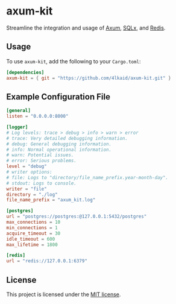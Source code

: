 # axum-kit

Streamline the integration and usage of [Axum](https://github.com/tokio-rs/axum), [SQLx](https://github.com/launchbadge/sqlx), and [Redis](https://github.com/redis-rs/redis-rs).

## Usage

To use `axum-kit`, add the following to your `Cargo.toml`:

```toml
[dependencies]
axum-kit = { git = "https://github.com/4lkaid/axum-kit.git" }
```

## Example Configuration File

```toml
[general]
listen = "0.0.0.0:8000"

[logger]
# Log levels: trace > debug > info > warn > error
# trace: Very detailed debugging information.
# debug: General debugging information.
# info: Normal operational information.
# warn: Potential issues.
# error: Serious problems.
level = "debug"
# writer options:
# file: Logs to "directory/file_name_prefix.year-month-day".
# stdout: Logs to console.
writer = "file"
directory = "./log"
file_name_prefix = "axum_kit.log"

[postgres]
url = "postgres://postgres:@127.0.0.1:5432/postgres"
max_connections = 10
min_connections = 1
acquire_timeout = 30
idle_timeout = 600
max_lifetime = 1800

[redis]
url = "redis://127.0.0.1:6379"

```

## License

This project is licensed under the [MIT license](LICENSE).
